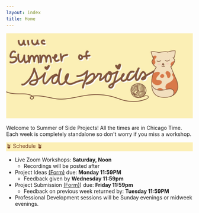 ```yaml
---
layout: index
title: Home
---
```

<style>
.highlight { 
    background-color: #fcefb5;
    color: #784228;
}
</style>

![SOSP banner image](assets/banner.jpg)

Welcome to Summer of Side Projects! All the times are in Chicago Time. Each week is completely standalone so don't worry if you miss a workshop.

<div class="highlight">🪴 Schedule 🪴</div>

- Live Zoom Workshops: **Saturday, Noon**
  - Recordings will be posted after
- Project Ideas <a href = "https://docs.google.com/forms/d/e/1FAIpQLSdUIAry6XOclhcnFsN3ChcFL6guEWCascS0TF6lo27Rw-jczw/viewform">(Form)</a> due: **Monday 11:59PM**
  - Feedback given by **Wednesday 11:59pm**
- Project Submission <a href = "https://forms.gle/dDqRm4kY1zuuuhYR6">(Form)</a>) due: **Friday 11:59pm**
  - Feedback on previous week returned by: **Tuesday 11:59PM**
- Professional Development sessions will be Sunday evenings or midweek evenings.
